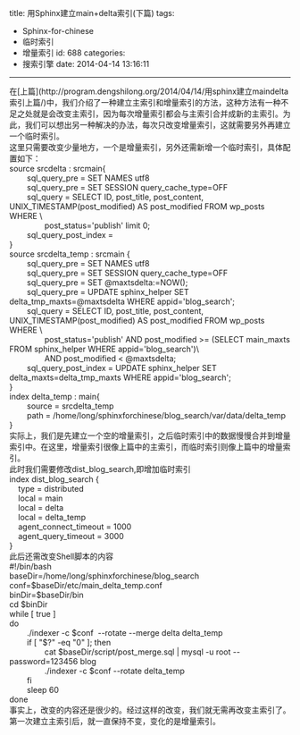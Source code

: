 title: 用Sphinx建立main+delta索引(下篇)
tags:
  - Sphinx-for-chinese
  - 临时索引
  - 增量索引
id: 688
categories:
  - 搜索引擎
date: 2014-04-14 13:16:11
---

<div>在[上篇](http://program.dengshilong.org/2014/04/14/用sphinx建立maindelta索引上篇/)中，我们介绍了一种建立主索引和增量索引的方法，这种方法有一种不足之处就是会改变主索引，因为每次增量索引都会与主索引合并成新的主索引。为此，我们可以想出另一种解决的办法，每次只改变增量索引，这就需要另外再建立一个临时索引。</div>
<div></div>
<div>
<div>这里只需要改变少量地方，一个是增量索引，另外还需新增一个临时索引，具体配置如下：</div>
<div>
<div>source srcdelta : srcmain{</div>
<div>        sql_query_pre = SET NAMES utf8</div>
<div>        sql_query_pre = SET SESSION query_cache_type=OFF</div>
<div>        sql_query = SELECT ID, post_title, post_content, UNIX_TIMESTAMP(post_modified) AS post_modified FROM wp_posts WHERE \</div>
<div>                post_status='publish' limit 0;</div>
<div>        sql_query_post_index =</div>
<div>}</div>
<div>source srcdelta_temp : srcmain {</div>
<div>        sql_query_pre = SET NAMES utf8</div>
<div>        sql_query_pre = SET SESSION query_cache_type=OFF</div>
<div>        sql_query_pre = SET @maxtsdelta:=NOW();</div>
<div>        sql_query_pre = UPDATE sphinx_helper SET delta_tmp_maxts=@maxtsdelta WHERE appid='blog_search';</div>
<div>        sql_query = SELECT ID, post_title, post_content, UNIX_TIMESTAMP(post_modified) AS post_modified FROM wp_posts WHERE \</div>
<div>                post_status='publish' AND post_modified >= (SELECT main_maxts FROM sphinx_helper WHERE appid='blog_search')\</div>
<div>                AND post_modified < @maxtsdelta;</div>
<div>        sql_query_post_index = UPDATE sphinx_helper SET delta_maxts=delta_tmp_maxts WHERE appid='blog_search';</div>
<div>}</div>
<div>index delta_temp : main{</div>
<div>        source = srcdelta_temp</div>
<div>        path = /home/long/sphinxforchinese/blog_search/var/data/delta_temp</div>
<div>}</div>
</div>
<div>实际上，我们是先建立一个空的增量索引，之后临时索引中的数据慢慢合并到增量索引中。在这里，增量索引很像上篇中的主索引，而临时索引则像上篇中的增量索引。</div>
<div>此时我们需要修改dist_blog_search,即增加临时索引</div>
<div>
<div>
<div>index dist_blog_search {</div>
<div>    type = distributed</div>
<div>    local = main</div>
<div>    local = delta</div>
<div>    local = delta_temp</div>
<div>    agent_connect_timeout = 1000</div>
<div>    agent_query_timeout = 3000</div>
</div>
<div>}</div>
</div>
<div>此后还需改变Shell脚本的内容</div>
<div>
<div>#!/bin/bash</div>
<div>baseDir=/home/long/sphinxforchinese/blog_search</div>
<div>conf=$baseDir/etc/main_delta_temp.conf</div>
<div>binDir=$baseDir/bin</div>
<div>cd $binDir</div>
<div>while [ true ]</div>
<div>do</div>
<div>        ./indexer -c $conf  --rotate --merge delta delta_temp</div>
<div>        if [ "$?" -eq "0" ]; then</div>
<div>                cat $baseDir/script/post_merge.sql | mysql -u root --password=123456 blog</div>
<div>                ./indexer -c $conf --rotate delta_temp</div>
<div>        fi</div>
<div>        sleep 60</div>
<div>done</div>
</div>
<div>事实上，改变的内容还是很少的。经过这样的改变，我们就无需再改变主索引了。第一次建立主索引后，就一直保持不变，变化的是增量索引。</div>
</div>